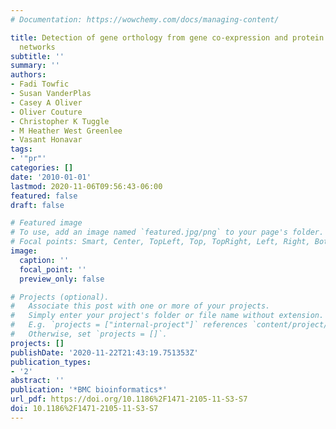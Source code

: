 ```yaml
---
# Documentation: https://wowchemy.com/docs/managing-content/

title: Detection of gene orthology from gene co-expression and protein interaction
  networks
subtitle: ''
summary: ''
authors:
- Fadi Towfic
- Susan VanderPlas
- Casey A Oliver
- Oliver Couture
- Christopher K Tuggle
- M Heather West Greenlee
- Vasant Honavar
tags:
- '"pr"'
categories: []
date: '2010-01-01'
lastmod: 2020-11-06T09:56:43-06:00
featured: false
draft: false

# Featured image
# To use, add an image named `featured.jpg/png` to your page's folder.
# Focal points: Smart, Center, TopLeft, Top, TopRight, Left, Right, BottomLeft, Bottom, BottomRight.
image:
  caption: ''
  focal_point: ''
  preview_only: false

# Projects (optional).
#   Associate this post with one or more of your projects.
#   Simply enter your project's folder or file name without extension.
#   E.g. `projects = ["internal-project"]` references `content/project/deep-learning/index.md`.
#   Otherwise, set `projects = []`.
projects: []
publishDate: '2020-11-22T21:43:19.751353Z'
publication_types:
- '2'
abstract: ''
publication: '*BMC bioinformatics*'
url_pdf: https://doi.org/10.1186%2F1471-2105-11-S3-S7
doi: 10.1186%2F1471-2105-11-S3-S7
---
```

